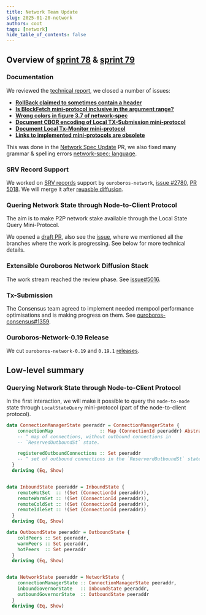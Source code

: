 ```yaml
---
title: Network Team Update
slug: 2025-01-20-network
authors: coot
tags: [network]
hide_table_of_contents: false
---
```


## Overview of [sprint 78][sprint-78] & [sprint 79][sprint-79]

### Documentation 

We reviewed the [technical report][network-spec], we closed a number of issues:

* [__RollBack claimed to sometimes contain a header__][on#4686]
* [__Is BlockFetch mini-protocol inclusive in the argument range?__][on#4628]
* [__Wrong colors in figure 3.7 of network-spec__][on#4662]
* [__Document CBOR encoding of Local TX-Submission mini-protocol__][on#4521]
* [__Document Local Tx-Monitor mini-protocol__][on#3420]
* [__Links to implemented mini-protocols are obsolete__][on#2780]

This was done in the [Network Spec Update][on#5036] PR, we also fixed many grammar
& spelling errors [network-spec: language][on#5044].

### SRV Record Support

We worked on [SRV records][SRV-rec] support by `ouroboros-network`, [issue
#2780][on#2780], [PR 5018][on#5018].  We will merge it after [reuasble
diffusion][on#5016].

### Quering Network State through Node-to-Client Protocol

The aim is to make P2P network stake available through the Local State Query
Mini-Protocol.

We opened a [draft PR][on#5046], also see the [issue][on#5006], where we
mentioned all the branches where the work is progressing. See below for more
technical details.

### Extensible Ouroboros Network Diffusion Stack

The work stream reached the review phase.  See [issue#5016][on#5016].

### Tx-Submission

The Consensus team agreed to implement needed mempool performance
optimisations and is making progress on them. See
[ouroboros-consensus#1359][oc#1359].

### Ouroboros-Network-0.19 Release

We cut `ouroboros-network-0.19` and `0.19.1` [releases][on-releases].

## Low-level summary

### Querying Network State through Node-to-Client Protocol

In the first interaction, we will make it possible to query the `node-to-node` state
through `LocalStateQuery` mini-protocol (part of the node-to-client protocol).

```haskell
data ConnectionManagerState peeraddr = ConnectionManagerState {
    connectionMap                 :: Map (ConnectionId peeraddr) AbstractState,
    -- ^ map of connections, without outbound connections in
    -- `ReservedOutboundSt` state.

    registeredOutboundConnections :: Set peeraddr
    -- ^ set of outbound connections in the `ReserverdOutboundSt` state.
  }
  deriving (Eq, Show)


data InboundState peeraddr = InboundState {
    remoteHotSet  :: !(Set (ConnectionId peeraddr)),
    remoteWarmSet :: !(Set (ConnectionId peeraddr)),
    remoteColdSet :: !(Set (ConnectionId peeraddr)),
    remoteIdleSet :: !(Set (ConnectionId peeraddr))
  }
  deriving (Eq, Show)

data OutboundState peeraddr = OutboundState {
    coldPeers :: Set peeraddr,
    warmPeers :: Set peeraddr,
    hotPeers  :: Set peeraddr
  }
  deriving (Eq, Show)


data NetworkState peeraddr = NetworkState {
    connectionManagerState :: ConnectionManagerState peeraddr,
    inboundGovernorState   :: InboundState peeraddr,
    outboundGovernorState  :: OutboundState peeraddr
  }
  deriving (Eq, Show)
```

[sprint-78]: https://github.com/orgs/IntersectMBO/projects/5/views/1?filterQuery=sprint%3A%22Sprint+78%22
[sprint-79]: https://github.com/orgs/IntersectMBO/projects/5/views/1?filterQuery=sprint%3A%22Sprint+79%22

[network-spec]: https://ouroboros-network.cardano.intersectmbo.org/pdfs/network-spec/network-spec.pdf

[SRV-rec]: https://www.cloudflare.com/en-gb/learning/dns/dns-records/dns-srv-record/
[oc#1359]: https://github.com/IntersectMBO/ouroboros-consensus/issues/1359
[on#2780]: https://github.com/IntersectMBO/ouroboros-network/issues/2780
[on#2883]: https://github.com/IntersectMBO/ouroboros-network/issues/2883
[on#3420]: https://github.com/IntersectMBO/ouroboros-network/issues/3420
[on#4521]: https://github.com/IntersectMBO/ouroboros-network/issues/4521
[on#4628]: https://github.com/IntersectMBO/ouroboros-network/issues/4628
[on#4662]: https://github.com/IntersectMBO/ouroboros-network/issues/4662
[on#4686]: https://github.com/IntersectMBO/ouroboros-network/issues/4686
[on#5006]: https://github.com/IntersectMBO/ouroboros-network/issues/5006
[on#5016]: https://github.com/IntersectMBO/ouroboros-network/pull/5016
[on#5018]: https://github.com/IntersectMBO/ouroboros-network/pull/5018
[on#5033]: https://github.com/IntersectMBO/ouroboros-network/pull/5033
[on#5036]: https://github.com/IntersectMBO/ouroboros-network/pull/5036
[on#5044]: https://github.com/IntersectMBO/ouroboros-network/pull/5044
[on#5046]: https://github.com/IntersectMBO/ouroboros-network/pull/5046
[on-releases]: https://github.com/orgs/IntersectMBO/projects/5/views/18
